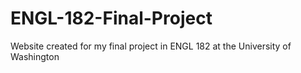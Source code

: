 # ENGL-182-Final-Project

Website created for my final project in ENGL 182 at the University of Washington

